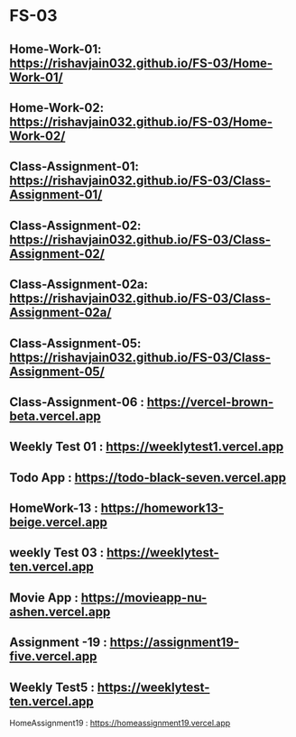 # FS-03
## Home-Work-01: https://rishavjain032.github.io/FS-03/Home-Work-01/
## Home-Work-02: https://rishavjain032.github.io/FS-03/Home-Work-02/
## Class-Assignment-01: https://rishavjain032.github.io/FS-03/Class-Assignment-01/
## Class-Assignment-02: https://rishavjain032.github.io/FS-03/Class-Assignment-02/
## Class-Assignment-02a: https://rishavjain032.github.io/FS-03/Class-Assignment-02a/
## Class-Assignment-05: https://rishavjain032.github.io/FS-03/Class-Assignment-05/
## Class-Assignment-06 : https://vercel-brown-beta.vercel.app
## Weekly Test 01 : https://weeklytest1.vercel.app
## Todo App : https://todo-black-seven.vercel.app
## HomeWork-13 : https://homework13-beige.vercel.app
## weekly Test 03 : https://weeklytest-ten.vercel.app
## Movie App : https://movieapp-nu-ashen.vercel.app
## Assignment -19 : https://assignment19-five.vercel.app
## Weekly Test5 : https://weeklytest-ten.vercel.app
HomeAssignment19 : https://homeassignment19.vercel.app
